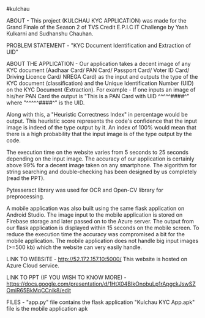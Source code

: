 #kulchau

ABOUT -
This project (KULCHAU KYC APPLICATION) was made for the Grand Finale of the Season 2 of TVS Credit E.P.I.C IT Challenge by Yash Kulkarni and Sudhanshu Chauhan.


PROBLEM STATEMENT -
"KYC Document Identification and Extraction of UID"


ABOUT THE APPLICATION -
Our application takes a decent image of any KYC document (Aadhaar Card/ PAN Card/ Passport Card/ Voter ID Card/ Driving Licence Card/ NREGA Card) as the input and outputs the type of the KYC document (classification) and the Unique Identification Number (UID) on the KYC Document (Extraction). For example - If one inputs an image of his/her PAN Card the output is "This is a PAN Card with UID ^^^^^####^" where "^^^^^####^" is the UID.

Along with this, a "Heuristic Correctness Index" in percentage would be output. This heuristic score represents the code's confidence that the input image is indeed of the type output by it. An index of 100% would mean that there is a high probability that the input image is of the type output by the code.

The execution time on the website varies from 5 seconds to 25 seconds depending on the input image. The accuracy of our application is certainly above 99% for a decent image taken on any smartphone. The algorithm for string searching and double-checking has been designed by us completely (read the PPT).

Pytesseract library was used for OCR and Open-CV library for preprocessing.

A mobile application was also built using the same flask application on Android Studio. The image input to the mobile application is stored on Firebase storage and later passed on to the Azure server. The output from our flask application is displayed within 15 seconds on the mobile screen. To reduce the execution time the accuracy was compromised a bit for the mobile application. The mobile application does not handle big input images (>=500 kb) which the website can very easily handle.


LINK TO WEBSITE -
http://52.172.157.10:5000/ This website is hosted on Azure Cloud service.


LINK TO PPT (IF YOU WISH TO KNOW MORE) -
https://docs.google.com/presentation/d/1HtX04BIkOnobuLp1rApgckJswSZOmiR65BkMqCCnik8/edit


FILES -
"app.py" file contains the flask application "Kulchau KYC App.apk" file is the mobile application apk
 

